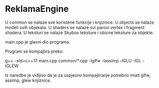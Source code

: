 # ReklamaEngine
U common se nalaze sve koristene funkcije i knjiznice.
U objects se nalaze modeli svih objekata.
U shaders se nalaze svi parovi vertex i fragment shadera.
U teksturi se nalaze Skybox teksture i obicne teksture za objekte.

main.cpp je glavni dio programa.

Program se kompajlira preko:

g++ -std=c++17 main.cpp common/*.cpp -lglfw -lassimp -lGLU -lGL -lGLEW

Iz naredbe je vidljivo da je za uspjesno kompajliranje potrebno imati glfw, assimp, glew knjiznice.
